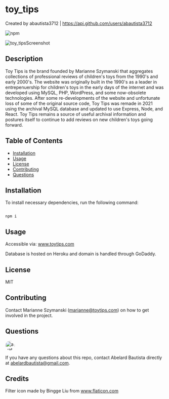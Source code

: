# toy_tips

Created by abautista3712 | https://api.github.com/users/abautista3712

![npm](https://img.shields.io/npm/v/axios)

![toy_tipsScreenshot](./public/assets/images/toy_tipsScreenshot.PNG?raw=true "toy_tips landing")

## Description

Toy Tips is the brand founded by Marianne Szymanski that aggregates collections of professional reviews of children's toys from the 1990's and early 2000's. The website was originally built in the 1990's as a leader in entrepenuership for children's toys in the early days of the internet and was developed using MySQL, PHP, WordPress, and some now-obsolete technologies. After some re-developments of the website and unfortunate loss of some of the original source code, Toy Tips was remade in 2021 using the archival MySQL database and updated to use Express, Node, and React. Toy Tips remains a source of useful archival information and postures itself to continue to add reviews on new children's toys going forward.

## Table of Contents

- [Installation](#installation)
- [Usage](#usage)
- [License](#license)
- [Contributing](#contributing)
- [Questions](#questions)

## Installation

To install necessary dependencies, run the following command:

```

npm i

```

## Usage

Accessible via: www.toytips.com

Database is hosted on Heroku and domain is handled through GoDaddy.

## License

MIT

## Contributing

Contact Marianne Szymanski (marianne@toytips.com) on how to get involved in the project.

## Questions

<img src="https://avatars.githubusercontent.com/u/58578177?v=4" alt="avatar" style="border-radius: 16px" width="30" />
    
If you have any questions about this repo, contact Abelard Bautista directly at abelardbautista@gmail.com.

## Credits

Filter icon made by Bingge Liu from www.flaticon.com
